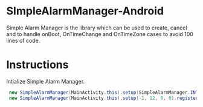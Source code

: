 # SImpleAlarmManager-Android
Simple Alarm Manager is the library which can be used to create, cancel and to handle onBoot, OnTimeChange and OnTimeZone cases to avoid 100 lines of code.

# Instructions

Intialize Simple Alarm Manager.

```java
 new SimpleAlarmManager(MainActivity.this).setup(SimpleAlarmManager.INTERVAL_DAY, 8, 0, 0).register(0).start();
 new SimpleAlarmManager(MainActivity.this).setup(-1, 12, 0, 0).register(1).start();
```
